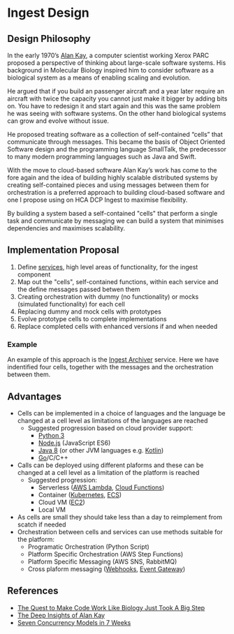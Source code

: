 # Ingest Design
## Design Philosophy
In the early 1970’s [Alan Kay](https://en.wikipedia.org/wiki/Alan_Kay), a computer scientist working Xerox PARC proposed a perspective of thinking about large-scale software systems. His background in Molecular Biology inspired him to consider software as a biological system as a means of enabling scaling and evolution. 

He argued that if you build an passenger aircraft and a year later require an aircraft with twice the capacity you cannot just make it bigger by adding bits on. You have to redesign it and start again and this was the same problem he was seeing with software systems. On the other hand biological systems can grow and evolve without issue.

He proposed treating software as a collection of self-contained “cells” that communicate through messages. This became the basis of Object Oriented Software design and the programming language SmallTalk, the predecessor to many modern programming languages such as Java and Swift.

With the move to cloud-based software Alan Kay’s work has come to the fore again and the idea of building highly scalable distributed systems by creating self-contained pieces and using messages between them for orchestration is a preferred approach to building cloud-based software and one I propose using on HCA DCP Ingest to maximise flexibility.

By building a system based a self-contained "cells" that perform a single task and communicate by messaging we can build a system that minimises dependencies and maximises scalability. 

## Implementation Proposal

1. Define [services](../services), high level areas of functionality, for the ingest component
2. Map out the "cells", self-contained functions, within each service and the define messages passed betwen them
3. Creating orchestration with dummy (no functionality) or mocks (simulated functionality) for each cell
4. Replacing dummy and mock cells with prototypes
5. Evolve prototype cells to complete implementations
6. Replace completed cells with enhanced versions if and when needed

### Example
An example of this approach is the [Ingest Archiver](../components/ingest-archiver) service. Here we have indentified four cells, together with the messages and the orchestration between them. 

## Advantages

* Cells can be implemented in a choice of languages and the language be changed at a cell level as limitations of the languages are reached
    * Suggested progression based on cloud provider support:
        * [Python 3](https://www.python.org/)
        * [Node.js](https://nodejs.org/en/) (JavaScript ES6)
        * [Java 8](http://www.oracle.com/technetwork/java/javase/overview/java8-2100321.html) (or other JVM languages e.g. [Kotlin](https://kotlinlang.org/))
        * [Go](https://golang.org/)/C/C++ 
* Calls can be deployed using different plaforms and these can be changed at a cell level as a limitation of the platform is reached
    * Suggested progression:
        * Serverless ([AWS Lambda](https://aws.amazon.com/lambda), [Cloud Functions](https://cloud.google.com/functions/))
        * Container ([Kubernetes](https://kubernetes.io/), [ECS](https://aws.amazon.com/ecs))
        * Cloud VM ([EC2](https://aws.amazon.com/ec2/))
        * Local VM
* As cells are small they should take less than a day to reimplement from scatch if needed
* Orchestration between cells and services can use methods suitable for the platform:
    * Programatic Orchestration (Python Script)
    * Platform Specific Orchestration (AWS Step Functions)
    * Platform Specific Messaging (AWS SNS, RabbitMQ)
    * Cross plaform messaging ([Webhooks](https://en.wikipedia.org/wiki/Webhook), [Event Gateway](https://serverless.com/event-gateway/))

## References
* [The Quest to Make Code Work Like Biology Just Took A Big Step](https://www.wired.com/2016/06/chef-just-took-big-step-quest-make-code-work-like-biology/)
* [The Deep Insights of Alan Kay](http://mythz.servicestack.net/blog/2013/02/27/the-deep-insights-of-alan-kay/)
* [Seven Concurrency Models in 7 Weeks](https://www.safaribooksonline.com/library/view/seven-concurrency-models/9781941222737/0)
